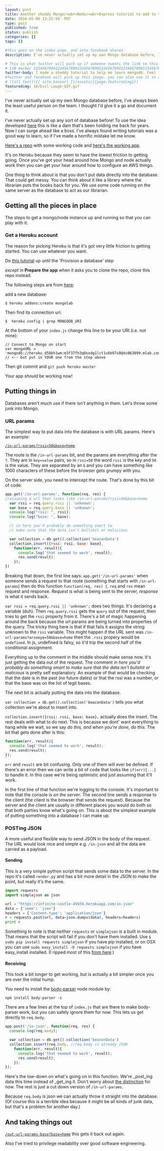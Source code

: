 ```yaml
---
layout: post
title: Another shoddy Mongo/<wbr>Node/<wbr>Express tutorial to add to the pile
date: 2016-05-06 13:25:59  PDT
type: post
published: true
status: publish
categories: []
tags: []

#this goes on the index page, and into facebook shares
description: I've never actually set up my own Mongo database before, I've always been the least useful person on the team. I thought I'd give it a go and document it.

# This is what twitter will pick up if someone tweets the link to this page 
# 110 marker 1234567890123456789012345678901234567890123456789012345678901234567890123456789012345678901234567890123456789
twitter-body: I made a shoddy tutorial to help me learn mongodb. Feel free to tear strips off it.
#Twitter and facebook will pick up this image. you can also use it in a post with:
# ![alt text]({{ site.baseurl }}/assets/{{page.featuredimg}}) 
featuredimg: 16/Evil-Laugh-GIF.gif
---
```


I've never actually set up my own Mongo database before, I've always been the least useful person on the team. I thought I'd give it a go and document it.

I've never actually set up any sort of database before! To use the idea developed [here](http://notionparallax.co.uk/2016/progress-enabling-more-progress) this is like a dam that's been holding me back for years. Now I can surge ahead like a boss. I've always found writing tutorials was a good way to learn, so if I've made a horrific mistake let me know.   

[Here's a repo](https://github.com/notionparallax/SimpleMongNode) with some working code and [here's the working app](https://infinite-castle-45974.herokuapp.com/).

It's on Heroku because they seem to have the lowest friction to getting going. Once you've got your head around how Mongo and node actually work then you can get your hear around how to configure an AWS thingo.

One thing to think about is that you don't put data directly into the database. That could get messy. You can think about it like a library where the librarian puts the books back for you. We use some code running on the same server as the database to act as our librarian.

## Getting all the pieces in place

The steps to get a mongo/node instance up and running so that you can play with it.

### Get a Heroku account

The reason for picking Heroku is that it's got very little friction to getting started. You can use whatever you want.

Do [this tutorial](https://devcenter.heroku.com/articles/getting-started-with-nodejs##introduction) up until the 'Provision a database' step

_except_ in **Prepare the app** when it asks you to clone the repo, clone this repo instead.

The following steps are from [here](https://devcenter.heroku.com/articles/mongolab##adding-mlab-as-a-heroku-add-on):

add a new database:

    $ heroku addons:create mongolab

Then find its connection uri:

    $  heroku config | grep MONGODB_URI

At the bottom of your `index.js` change this line to be your URI (i.e. not mine):

    // Connect to Mongo on start
    var mongoURL = 'mongodb://heroku_d58bh1wm:m3f37fh3q0sodg1lct1vbb97s0@ds063899.mlab.com:63899/heroku_d58bh1wm'; // <-- but put in YOUR one from the step above

Then git commit and `git push heroku master`

Your app _should_ be working now!

## Putting things in

Databases aren't much use if there isn't anything in them. Let's throw some junk into Mongo. 

### URL params

The simplest way to put data into the database is with URL params. Here's an example:

[`/in-url-params?rssi=50&base=home`](https://infinite-castle-45974.herokuapp.com/in-url-params?rssi=50&base=home) 

The route is the `/in-url-params` bit, and the params are everything after the `?`. They are in `key=value` pairs, so in `rssi=50` the word `rssi` is the key and `50` is the value. They are separated by an `&` and you can have something like 1000 characters of these before the browser gets grumpy with you.

On the server side, you need to intercept the route. That's done by this bit of code:

~~~ js
app.get('/in-url-params', function(req, res) {
//assuming a url that looks like /in-url-params?rssi=50&base=home
  var rssi = req.query.rssi || 'unknown';
  var base = req.query.base || 'unknown';
  console.log("rssi: ", rssi);
  console.log("base: ", base);

  // in here you'd probably do something smart to 
  // make sure that the data isn't bullshit or malicious

  var collection = db.get().collection('beaconData')
  collection.insert({rssi: rssi, base: base},
    function(err, result){
      console.log('that seemed to work', result);
      res.send(result);
    });
})
~~~

Breaking that down, the first line says: `app.get('/in-url-params'` when someone sends a request to that route (something that starts with `/in-url-params`) then do this function `function(req, res) {`. `req` and `res` mean request and response. _Request_ is what is being sent to the server, _response_ is what it sends back. 

`var rssi = req.query.rssi || 'unknown';` does two things. It's declaring a variable (duh). Then `req.query.rssi` gets the `query` out of the request, then tries to get the `rssi` property from it. There's a bit of magic happening around the back because the url params are being turned into properties of the query. The tricky thing here is that if that fails it assigns the string _unknown_ to the `rssi` variable. This might happen if the URL sent was `/in-url-params?arseeye=50&base=home` then the `.rssi` propery would be `undefined`. In js, undefined is falsy, so it'd trip the second half of the conditional assignment.

Everything up to the comment in the middle should make sense now. It's just getting the data out of the request. The comment _in here you'd probably do something smart to make sure that the data isn't bullshit or malicious_ is pretty self explanatory. An example of that would be checking that the date is in the past (no future dates) or that the rssi was a number, or that the base was on the list of legit bases.

The next bit is actually putting the data into the database. 

`var collection = db.get().collection('beaconData')` tells you what collection we're about to insert into.

`collection.insert({rssi: rssi, base: base},` actually does the insert. The rest deals with what to do next. This is because we dont' want everything to hang while we wait, so we say _do this, and when you're done, do this_. The bit that gets done after is this:

~~~ js
function(err, result){
  console.log('that seemed to work', result);
  res.send(result);
});
~~~

`err` and `result` are bit confusing. Only one of them will ever be defined. If there's an error then we can write a bit of code that looks like `if(err){...}` to handle it. In this case we're being optimistic and just assuming that it'll work. 

In the first line of that function we're logging to the console. It's important to note that the console is _on the server_. The second line sends a response to the client (the client is the browser that sends the request). Because the server and the client are usually in different places you would do both so that both parties know what's going on. This is about the simplest example of putting something into a database I can make up.

### POSTing JSON

A more useful and flexible way to send JSON in the body of the request. The URL would look nice and simple e.g. `/in-json` and all the data are carried as a payload.

#### Sending

This is a very simple python script that sends some data to the server. In the repo it's called `render.py` and has a bit more detail in the JSON to make the point, but really it's the same.

~~~ python
import requests 
import simplejson as json

url = "https://infinite-castle-45974.herokuapp.com/in-json"
data = {'some': 'json'}
headers = {'Content-type': 'application/json'}
r = requests.post(url, data=json.dumps(data), headers=headers)
print r
~~~

Something to note is that neither `requests` or `simplejson` is a built in module. That means that the script will fail if you don't have them installed. Use `$ sudo pip install requests simplejson` if you have pip installed, or 
on OSX you can use `sudo easy_install -U requests simplejson` if you have easy_install installed. (I ripped most of this [from here](http://stackoverflow.com/questions/17309288/importerror-no-module-named-requests).)

#### Receiving

This took a bit longer to get working, but is actually a bit simpler once you are over the initial hump.

You need to install the [body-parser](https://www.npmjs.com/package/body-parser) node module by:

`npm install body-parser -s`

There are a few lines at the top of `index.js` that are there to make body-parser work, but you can safely ignore them for now. This lets us get directly to `req.body`.

~~~ js
app.post('/in-json', function(req, res) {
  console.log(req.body);

  var collection = db.get().collection('beaconData')
  collection.insert(req.body, //req.body is already JSON
    function(err, result){
      console.log('that seemed to work', result);
      res.send(result);
    });
});
~~~

Here's the low-down on what's going on in this function. We're _post_ing data this time instead of _get_ing it. Don't worry about [the distinction](http://stackoverflow.com/questions/3477333/what-is-the-difference-between-post-and-get) for now. The rest is just a cut down version of `/in-url-params`.

Because `req.body` is json we can actually throw it straight into the database. (Of course this is a terrible idea because it might be all kinds of junk data, but that's a problem for another day.)

## And taking things out

[`/out-url-params-base?base=home`](https://infinite-castle-45974.herokuapp.com/out-url-params-base?base=home) this gets it back out again.

Also I've tried to privilege readability over good software engineering.
